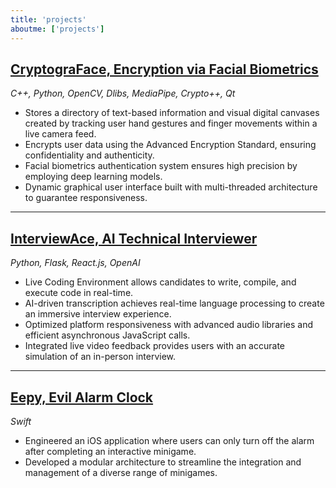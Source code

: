 ```yaml
---
title: 'projects'
aboutme: ['projects']
---
```


## <a href="https://github.com/alfaloo/CryptograFace" class="redirect-link-title" target="_blank">CryptograFace, Encryption via Facial Biometrics</a>  
*C++, Python, OpenCV, Dlibs, MediaPipe, Crypto++, Qt*  

- Stores a directory of text-based information and visual digital canvases created by tracking user hand gestures and finger movements within a live camera feed.  
- Encrypts user data using the Advanced Encryption Standard, ensuring confidentiality and authenticity.  
- Facial biometrics authentication system ensures high precision by employing deep learning models.  
- Dynamic graphical user interface built with multi-threaded architecture to guarantee responsiveness.  

<hr>

## <a href="https://github.com/janniver/interviewace" class="redirect-link-title" target="_blank">InterviewAce, AI Technical Interviewer</a>  
*Python, Flask, React.js, OpenAI*  

- Live Coding Environment allows candidates to write, compile, and execute code in real-time.  
- AI-driven transcription achieves real-time language processing to create an immersive interview experience.  
- Optimized platform responsiveness with advanced audio libraries and efficient asynchronous JavaScript calls.  
- Integrated live video feedback provides users with an accurate simulation of an in-person interview.  

<hr>

## <a href="https://github.com/janniver/eepy" class="redirect-link-title" target="_blank">Eepy, Evil Alarm Clock</a>  
*Swift*  

- Engineered an iOS application where users can only turn off the alarm after completing an interactive minigame.  
- Developed a modular architecture to streamline the integration and management of a diverse range of minigames.  
